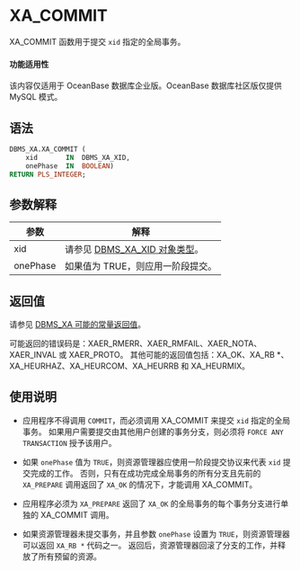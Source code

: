 XA_COMMIT 
==============================

XA_COMMIT 函数用于提交 `xid` 指定的全局事务。


  <main id="notice" >
    <h4>功能适用性</h4>
    <p>该内容仅适用于 OceanBase 数据库企业版。OceanBase 数据库社区版仅提供 MySQL 模式。</p>
  </main>

语法 
-----------

```sql
DBMS_XA.XA_COMMIT (
    xid       IN  DBMS_XA_XID,
    onePhase  IN  BOOLEAN)
RETURN PLS_INTEGER;
```



参数解释 
-------------



|  **参数**  |                                **解释**                                |
|----------|----------------------------------------------------------------------|
| xid      | 请参见 [DBMS_XA_XID 对象类型](3.the-type-of-the-dbms-xa-xid-object-oracle.md)。 |
| onePhase | 如果值为 TRUE，则应用一阶段提交。                                                  |



返回值 
------------

请参见 [DBMS_XA 可能的常量返回值](2.dbms-xa-constant-oracle.md)。

可能返回的错误码是：XAER_RMERR、XAER_RMFAIL、XAER_NOTA、XAER_INVAL 或 XAER_PROTO。 其他可能的返回值包括：XA_OK、XA_RB \*、XA_HEURHAZ、XA_HEURCOM、XA_HEURRB 和 XA_HEURMIX。

使用说明 
-------------------------

* 应用程序不得调用 `COMMIT`，而必须调用 XA_COMMIT 来提交 `xid` 指定的全局事务。 如果用户需要提交由其他用户创建的事务分支，则必须将 `FORCE ANY TRANSACTION` 授予该用户。

  

* 如果 `onePhase` 值为 `TRUE`，则资源管理器应使用一阶段提交协议来代表 `xid` 提交完成的工作。 否则，只有在成功完成全局事务的所有分支且先前的 `XA_PREPARE` 调用返回了 `XA_OK` 的情况下，才能调用 XA_COMMIT。

  

* 应用程序必须为 `XA_PREPARE` 返回了 `XA_OK` 的全局事务的每个事务分支进行单独的 XA_COMMIT 调用。

  

* 如果资源管理器未提交事务，并且参数 `onePhase` 设置为 `TRUE`，则资源管理器可以返回 `XA_RB *` 代码之一。 返回后，资源管理器回滚了分支的工作，并释放了所有预留的资源。

  



